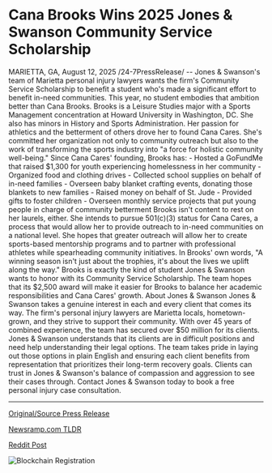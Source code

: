 # Cana Brooks Wins 2025 Jones &amp; Swanson Community Service Scholarship

MARIETTA, GA, August 12, 2025 /24-7PressRelease/ -- Jones & Swanson's team of Marietta personal injury lawyers wants the firm's Community Service Scholarship to benefit a student who's made a significant effort to benefit in-need communities. This year, no student embodies that ambition better than Cana Brooks.  Brooks is a Leisure Studies major with a Sports Management concentration at Howard University in Washington, DC. She also has minors in History and Sports Administration. Her passion for athletics and the betterment of others drove her to found Cana Cares. She's committed her organization not only to community outreach but also to the work of transforming the sports industry into "a force for holistic community well-being."  Since Cana Cares' founding, Brooks has:  - Hosted a GoFundMe that raised $1,300 for youth experiencing homelessness in her community - Organized food and clothing drives - Collected school supplies on behalf of in-need families - Overseen baby blanket crafting events, donating those blankets to new families - Raised money on behalf of St. Jude - Provided gifts to foster children - Overseen monthly service projects that put young people in charge of community betterment  Brooks isn't content to rest on her laurels, either. She intends to pursue 501(c)(3) status for Cana Cares, a process that would allow her to provide outreach to in-need communities on a national level. She hopes that greater outreach will allow her to create sports-based mentorship programs and to partner with professional athletes while spearheading community initiatives.   In Brooks' own words, "A winning season isn't just about the trophies, it's about the lives we uplift along the way."  Brooks is exactly the kind of student Jones & Swanson wants to honor with its Community Service Scholarship. The team hopes that its $2,500 award will make it easier for Brooks to balance her academic responsibilities and Cana Cares' growth.  About Jones & Swanson  Jones & Swanson takes a genuine interest in each and every client that comes its way. The firm's personal injury lawyers are Marietta locals, hometown-grown, and they strive to support their community. With over 45 years of combined experience, the team has secured over $50 million for its clients.  Jones & Swanson understands that its clients are in difficult positions and need help understanding their legal options. The team takes pride in laying out those options in plain English and ensuring each client benefits from representation that prioritizes their long-term recovery goals. Clients can trust in Jones & Swanson's balance of compassion and aggression to see their cases through.  Contact Jones & Swanson today to book a free personal injury case consultation. 

---

[Original/Source Press Release](https://www.24-7pressrelease.com/press-release/525758/cana-brooks-wins-2025-jones-swanson-community-service-scholarship)
                    

[Newsramp.com TLDR](https://newsramp.com/curated-news/cana-brooks-wins-jones-swanson-s-community-service-scholarship-for-impactful-work/7ef62edb213a8925c5031ebf91659694) 

 



[Reddit Post](https://www.reddit.com/r/eventNews/comments/1mo284h/cana_brooks_wins_jones_swansons_community_service/) 



![Blockchain Registration](https://cdn.newsramp.app/24-7PressRelease/qrcode/258/12/davexUlG.webp)